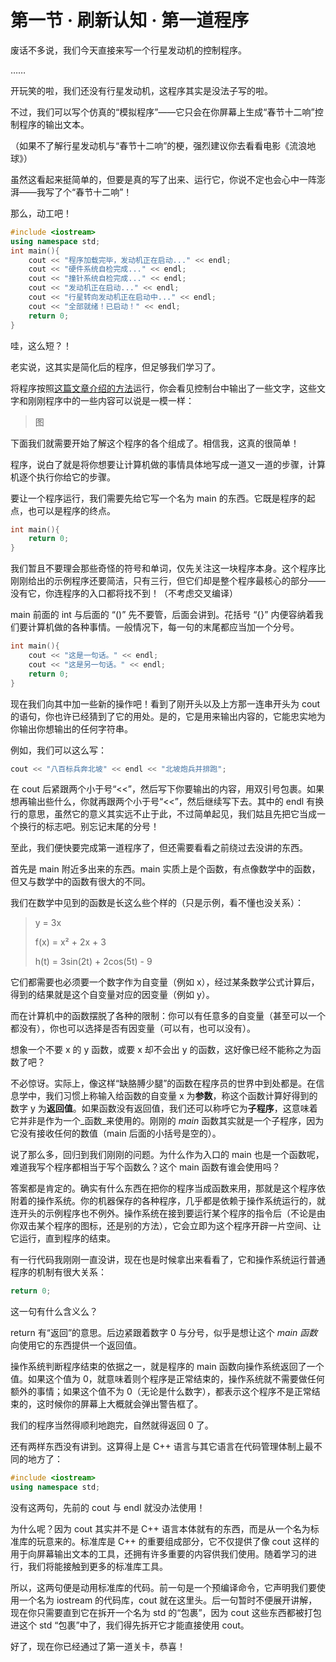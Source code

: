 # 第一节 · 刷新认知 · 第一道程序

废话不多说，我们今天直接来写一个行星发动机的控制程序。

……

开玩笑的啦，我们还没有行星发动机，这程序其实是没法子写的啦。

不过，我们可以写个仿真的“模拟程序”——它只会在你屏幕上生成“春节十二响”控制程序的输出文本。

（如果不了解行星发动机与“春节十二响”的梗，强烈建议你去看看电影《流浪地球》）

虽然这看起来挺简单的，但要是真的写了出来、运行它，你说不定也会心中一阵澎湃——我写了个“春节十二响”！

那么，动工吧！

```cpp
#include <iostream>
using namespace std;
int main(){
    cout << "程序加载完毕，发动机正在启动..." << endl;
    cout << "硬件系统自检完成..." << endl;
    cout << "撞针系统自检完成..." << endl;
    cout << "发动机正在启动..." << endl;
    cout << "行星转向发动机正在启动中..." << endl;
    cout << "全部就绪！已启动！" << endl;
    return 0;
}
```

哇，这么短？！

老实说，这其实是简化后的程序，但足够我们学习了。

将程序按照[这篇文章介绍的方法](https://github.com/langyo/this-is-the-c-s-world/tree/ab569e0f9b3139aeea5fe9954b5744f6c57af78a/di-yi-dan-di-yi-zhang-xin-de-zheng-cheng/README.md)运行，你会看见控制台中输出了一些文字，这些文字和刚刚程序中的一些内容可以说是一模一样：

> 图

下面我们就需要开始了解这个程序的各个组成了。相信我，这真的很简单！

程序，说白了就是将你想要让计算机做的事情具体地写成一道又一道的步骤，计算机逐个执行你给它的步骤。

要让一个程序运行，我们需要先给它写一个名为 main 的东西。它既是程序的起点，也可以是程序的终点。

```cpp
int main(){
    return 0;
}
```

我们暂且不要理会那些奇怪的符号和单词，仅先关注这一块程序本身。这个程序比刚刚给出的示例程序还要简洁，只有三行，但它们却是整个程序最核心的部分——没有它，你连程序的入口都将找不到！（不考虑交叉编译）

main 前面的 int 与后面的 “\(\)” 先不要管，后面会讲到。花括号 “{}” 内便容纳着我们要计算机做的各种事情。一般情况下，每一句的末尾都应当加一个分号。

```cpp
int main(){
    cout << "这是一句话。" << endl;
    cout << "这是另一句话。" << endl;
    return 0;
}
```

现在我们向其中加一些新的操作吧！看到了刚开头以及上方那一连串开头为 cout 的语句，你也许已经猜到了它的用处。是的，它是用来输出内容的，它能忠实地为你输出你想输出的任何字符串。

例如，我们可以这么写：

```cpp
cout << "八百标兵奔北坡" << endl << "北坡炮兵并排跑";
```

在 cout 后紧跟两个小于号“&lt;&lt;”，然后写下你要输出的内容，用双引号包裹。如果想再输出些什么，你就再跟两个小于号“&lt;&lt;”，然后继续写下去。其中的 endl 有换行的意思，虽然它的意义其实远不止于此，不过简单起见，我们姑且先把它当成一个换行的标志吧。别忘记末尾的分号！

至此，我们便快要完成第一道程序了，但还需要看看之前绕过去没讲的东西。

首先是 main 附近多出来的东西。main 实质上是个函数，有点像数学中的函数，但又与数学中的函数有很大的不同。

我们在数学中见到的函数是长这么些个样的（只是示例，看不懂也没关系）：

> y = 3x
>
>  f\(x\) = x² + 2x + 3
>
>  h\(t\) = 3sin\(2t\) + 2cos\(5t\) - 9

它们都需要也必须要一个数字作为自变量（例如 x），经过某条数学公式计算后，得到的结果就是这个自变量对应的因变量（例如 y）。

而在计算机中的函数摆脱了各种的限制：你可以有任意多的自变量（甚至可以一个都没有），你也可以选择是否有因变量（可以有，也可以没有）。

想象一个不要 x 的 y 函数，或要 x 却不会出 y 的函数，这好像已经不能称之为函数了吧？

不必惊讶。实际上，像这样“缺胳膊少腿”的函数在程序员的世界中到处都是。在信息学中，我们习惯上称输入给函数的自变量 x 为**参数**，称这个函数计算好得到的数字 y 为**返回值**。如果函数没有返回值，我们还可以称呼它为**子程序**，这意味着它并非是作为一个_函数_来使用的。刚刚的 _main_ 函数其实就是一个子程序，因为它没有接收任何的数值（main 后面的小括号是空的）。

说了那么多，回归到我们刚刚的问题。为什么作为入口的 main 也是一个函数呢，难道我写个程序都相当于写个函数么？这个 main 函数有谁会使用吗？

答案都是肯定的。确实有什么东西在把你的程序当成函数来用，那就是这个程序依附着的操作系统。你的机器保存的各种程序，几乎都是依赖于操作系统运行的，就连开头的示例程序也不例外。操作系统在接到要运行某个程序的指令后（不论是由你双击某个程序的图标，还是别的方法），它会立即为这个程序开辟一片空间、让它运行，直到程序的结束。

有一行代码我刚刚一直没讲，现在也是时候拿出来看看了，它和操作系统运行普通程序的机制有很大关系：

```cpp
return 0;
```

这一句有什么含义么？

return 有“返回”的意思。后边紧跟着数字 0 与分号，似乎是想让这个 _main 函数_ 向使用它的东西提供一个返回值。

操作系统判断程序结束的依据之一，就是程序的 main 函数向操作系统返回了一个值。如果这个值为 0，就意味着则个程序是正常结束的，操作系统就不需要做任何额外的事情；如果这个值不为 0（无论是什么数字），都表示这个程序不是正常结束的，这时候你的屏幕上大概就会弹出警告框了。

我们的程序当然得顺利地跑完，自然就得返回 0 了。

还有两样东西没有讲到。这算得上是 C++ 语言与其它语言在代码管理体制上最不同的地方了：

```cpp
#include <iostream>
using namespace std;
```

没有这两句，先前的 cout 与 endl 就没办法使用！

为什么呢？因为 cout 其实并不是 C++ 语言本体就有的东西，而是从一个名为标准库的玩意来的。标准库是 C++ 的重要组成部分，它不仅提供了像 cout 这样的用于向屏幕输出文本的工具，还拥有许多重要的内容供我们使用。随着学习的进行，我们将能接触到更多的标准库工具。

所以，这两句便是动用标准库的代码。前一句是一个预编译命令，它声明我们要使用一个名为 iostream 的代码库，cout 就在这里头。后一句暂时不便展开讲解，现在你只需要直到它在拆开一个名为 std 的“包裹”，因为 cout 这些东西都被打包进这个 std “包裹”中了，我们得先拆开它才能直接使用 cout。

好了，现在你已经通过了第一道关卡，恭喜！

